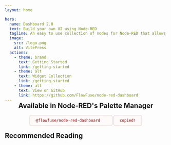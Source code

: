 ```yaml
---
layout: home

hero:
  name: Dashboard 2.0
  text: Build your own UI using Node-RED
  tagline: An easy to use collection of nodes for Node-RED that allows you to create data-driven dashboards & data visualisations.
  image:
    src: /logo.png
    alt: VitePress
  actions:
    - theme: brand
      text: Getting Started
      link: /getting-started
    - theme: alt
      text: Widget Collection
      link: /getting-started
    - theme: alt
      text: View on GitHub
      link: https://github.com/FlowFuse/node-red-dashboard
---
```


<script setup>
    import { ref } from 'vue';

    import HomeExtension from './components/HomeExtension.vue';
    import RecommendedReading from './components/RecommendedReading.vue';
    import CopyIcon from './components/icons/CopyIcon.vue';

    const copied = ref(false); 

    function copy () {
        navigator.clipboard.writeText('@flowfuse/node-red-dashboard');
        copied.value = true;
    }
</script>


<HomeExtension>

<div class="cta-palette">
  <h2>Available in Node-RED's Palette Manager</h2>
  <code v-if="!copied">@flowfuse/node-red-dashboard <CopyIcon @click="copy"/></code>
  <code v-else>copied!</code>
</div>

## Recommended Reading

<RecommendedReading />

</HomeExtension>

<style scoped>
.cta-palette {
  text-align: center;
  margin-top: -32px;
  margin-bottom: -12px;
}

.cta-palette code {
  text-align: center;
  color: #7C0808;
  background-color: #FFFAFA;
  border: 1px solid #DBC0C0;
  padding: 9px 18px;
  border-radius: 6px;
  display: inline-flex;
  align-items: center;
  gap: 12px;
}

.icon {
  width: 20px;
  &:hover {
    cursor: pointer;
    color: black;
  }
}
</style>